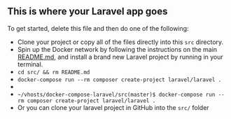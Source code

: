 ## This is where your Laravel app goes

To get started, delete this file and then do one of the following:

- Clone your project or copy all of the files directly into this `src` directory.
- Spin up the Docker network by following the instructions on the main [README.md](../README.md), and install a brand new Laravel project by running in your terminal.
- ```cd src/ && rm README.md```
- ```docker-compose run --rm composer create-project laravel/laravel .```
-  
- `~/vhosts/docker-compose-laravel/src(master)$ docker-compose run --rm composer create-project laravel/laravel .`
- Or you can clone your laravel project in GitHub into the `src/` folder
